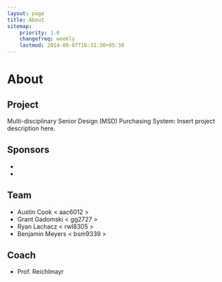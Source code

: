 ```yaml
---
layout: page
title: About
sitemap:
    priority: 1.0
    changefreq: weekly
    lastmod: 2014-09-07T16:31:30+05:30
---
```

# About

## Project

Multi-disciplinary Senior Design (MSD) Purchasing System: Insert project description here.

## Sponsors

-
-

## Team

- Austin Cook < aac6012 >
- Grant Gadomski < gg2727 >
- Ryan Lachacz < rwl8305 >
- Benjamin Meyers < bsm9339 >

## Coach

- Prof. Reichlmayr